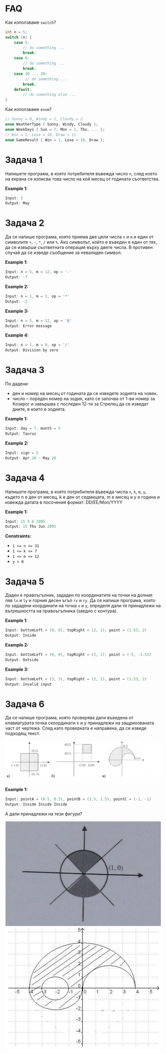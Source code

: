 # FAQ
Как използваме `switch`?
```c++
int n = 5;
switch (n) {
    case 5:
        // do something ...
        break;
    case 6:
        // do something ...
        break;
    case 10 ... 20:
         // do something ...
        break;
    default: 
        // do something else ...
}
```

Как използваме `enum`?
```c++
// Sunny = 0, Windy = 1, Cloudy = 2
enum WeatherType { Sunny, Windy, Cloudy };
enum WeekDays { Sun = 7, Mon = 1, Thu, ... }; 
// Win = 1, Lose = 10, Draw = 11
enum GameResult { Win = 1, Lose = 10, Draw };
```
# Задача 1
Напишете програма, в която потребителя въвежда число `n`, след което на екрана се изписва това число на кой месец от годината съответства.

**Example 1:**
```c++
Input: 5
Output: May
```

# Задача 2
Да се напише програма, която приема две цели числа `n` и `m` и един от символите `+`, `-`, `*`, `/` или `%`. Ако символът, който е въведен е един от тях, да се извърши съответната операция върху двете числа. В противен случай да се изведе съобщение за невалиден символ.

**Example 1:**
```c++
Input: n = 5, m = 12, op = '-'
Output: -7
```

**Example 2:**
```c++
Input: n = 1, m = 2, op = '*'
Output: -2
```

**Example 3:**
```c++
Input: n = 5, m = 12, op = '@'
Output: Error message
```

**Example 4:**
```c++
Input: n = 1, m = 0, op = '/'
Output: Division by zero
```

# Задача 3
По дадени:
- ден и номер на месец от годината да се изведете зодията на човек. 
- число – пореден номер на зодия, като се започва от 1-ви номер за Козирог и завършва с последен 12-ти за Стрелец да се изведат дните, в които е зодията.


**Example 1:**
```c++
Input: day = 7, month = 5
Output: Taurus
```

**Example 2:**
```c++
Input: sign = 5
Output: Apr 20 - May 20
```

# Задача 4
Напишете програма, в която потребителя въвежда числa `n`, `k`, `m`, `y`, където n e ден от месец, k е ден от седмицата, m е месец и y е година и извежда датата в посочения формат: DD/EE/Mon/YYYY   


**Example 1:**
```c++
Input: 15 4 6 2005
Output: 15 Thu Jun 2005
```

**Constraints:**
- `1 <= n <= 31`
- `1 <= k <= 7`
- `1 <= m <= 12`
- `y > 0`

# Задача 5
Даден е правоъгълник, зададен по координатите на точки на долния ляв `lx` и `ly` и горния десен ъгъл `rx` и `ry`. Да се напише програма, която по зададени координати на точка `x` и `y`, определя дали тя принадлежи на вътрешността на правоъгълника (заедно с контура).


**Example 1:**
```c++
Input: bottomLeft = (0, 0), topRight = (2, 2), point = (1.53, 2)
Output: Inside
```
**Example 2:**
```c++
Input: bottomLeft = (0, 0), topRight = (2, 2), point = (-5, -1.53)
Output: Outside
```

**Example 3:**
```c++
Input: bottomLeft = (3, 3), topRight = (2, 2), point = (1.53, 2)
Output: Invalid input 
```


# Задача 6
Да се напише програма, която проверява дали въведена от клавиатурата точка скоординати x и y принадлежи на защрихованата част от чертежа. След като проверката е направена, да се изведе подходящ текст.

![](figures.png)

**Example 1:**
```c++
Input: pointA = (0.5, 0.5), pointB = (1.5, 1.5), pointC = (-1, -1)
Output: Inside Inside Inside
```

А дали принадлежи на тези фигури?

![](d.png)
![](g.png)